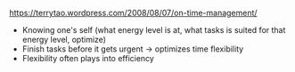 https://terrytao.wordpress.com/2008/08/07/on-time-management/

- Knowing one's self (what energy level is at, what tasks is suited for that energy level, optimize)
- Finish tasks before it gets urgent -> optimizes time flexibility
- Flexibility often plays into efficiency
